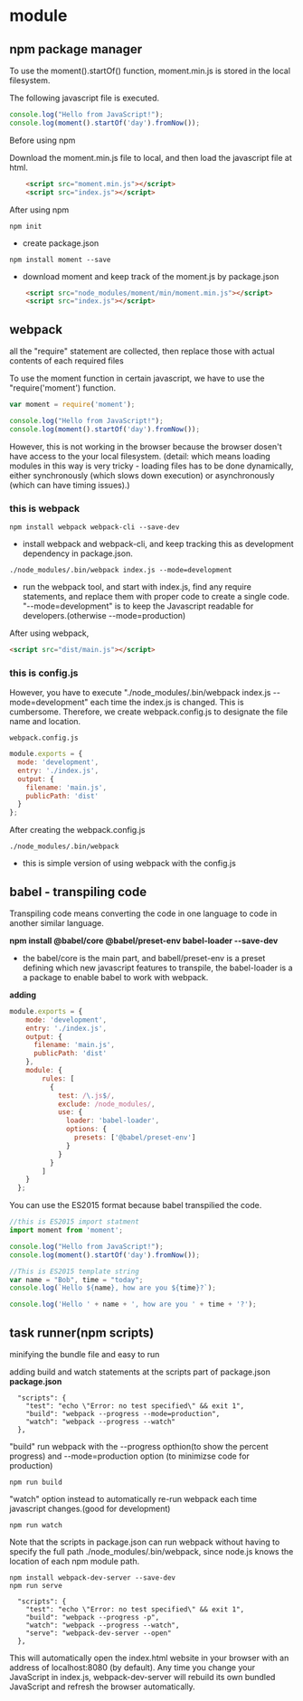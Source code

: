 # module

## npm package manager

To use the moment().startOf() function, moment.min.js is stored in the local filesystem.

The following javascript file is executed.
```javascript
console.log("Hello from JavaScript!");  
console.log(moment().startOf('day').fromNow());
```

Before using npm

Download the moment.min.js file to local, and then load the javascript file at html.
```html
    <script src="moment.min.js"></script>
    <script src="index.js"></script>  
```

After using npm
```
npm init
```
- create package.json

```
npm install moment --save
```
- download moment and keep track of the moment.js by package.json

```html
    <script src="node_modules/moment/min/moment.min.js"></script>
    <script src="index.js"></script>  
```

## webpack
all the "require" statement are collected, then replace those with actual contents of each required files

To use the moment function in certain javascript, we have to use the "require('moment') function.

```javascript
var moment = require('moment');

console.log("Hello from JavaScript!");  
console.log(moment().startOf('day').fromNow());
```

However, this is not working in the browser because the browser dosen't have access to the your local filesystem.
(detail: which means loading modules in this way is very tricky - loading files has to be done dynamically, either synchronously (which slows down execution) or asynchronously (which can have timing issues).)

### this is webpack
```
npm install webpack webpack-cli --save-dev
```
- install webpack and webpack-cli, and keep tracking this as development dependency in package.json.
```
./node_modules/.bin/webpack index.js --mode=development
```
- run the webpack tool, and start with index.js, find any require statements, and replace them with proper code to create a single code. "--mode=development" is to keep the Javascript readable for developers.(otherwise --mode=production)

After using webpack,
```html
<script src="dist/main.js"></script>
```

### this is config.js
However, you have to execute "./node_modules/.bin/webpack index.js --mode=development" each time the index.js is changed. This is cumbersome.
Therefore, we create webpack.config.js to designate the file name and location.
```
webpack.config.js
```
```javascript
module.exports = {  
  mode: 'development',  
  entry: './index.js',  
  output: {  
    filename: 'main.js',  
    publicPath: 'dist'  
  }  
};
```

After creating the webpack.config.js
```
./node_modules/.bin/webpack
```
- this is simple version of using webpack with the config.js

## babel - transpiling code
Transpiling code means converting the code in one language to code in another similar language.

**npm install @babel/core @babel/preset-env babel-loader --save-dev**
- the babel/core is the main part, and babell/preset-env is a preset defining which new javascript features to transpile, the babel-loader is a a package to enable babel to work with webpack.

**adding**
```javascript
module.exports = {  
    mode: 'development',  
    entry: './index.js',  
    output: {  
      filename: 'main.js',  
      publicPath: 'dist'  
    },
    module: {  
        rules: [  
          {  
            test: /\.js$/,  
            exclude: /node_modules/,  
            use: {  
              loader: 'babel-loader',  
              options: {  
                presets: ['@babel/preset-env']  
              }  
            }  
          }  
        ]  
    } 
  };
```

You can use the ES2015 format because babel transpilied the code.
```javascript
//this is ES2015 import statment
import moment from 'moment';

console.log("Hello from JavaScript!");  
console.log(moment().startOf('day').fromNow());

//This is ES2015 template string 
var name = "Bob", time = "today";  
console.log(`Hello ${name}, how are you ${time}?`);

console.log('Hello ' + name + ', how are you ' + time + '?');  
```

## task runner(npm scripts)
minifying the bundle file and easy to run


adding build and watch statements at the scripts part of package.json
**package.json**
```
  "scripts": {  
    "test": "echo \"Error: no test specified\" && exit 1",  
    "build": "webpack --progress --mode=production",  
    "watch": "webpack --progress --watch" 
  },  
```

"build" run webpack with the --progress opthion(to show the percent progress) and --mode=production option (to minimizse code for production)
```
npm run build
```
"watch" option instead to automatically re-run webpack each time javascript changes.(good for development)
```
npm run watch
```
Note that the scripts in package.json can run webpack without having to specify the full path ./node_modules/.bin/webpack, since node.js knows the location of each npm module path.
```
npm install webpack-dev-server --save-dev
npm run serve
```
```
  "scripts": {  
    "test": "echo \"Error: no test specified\" && exit 1",  
    "build": "webpack --progress -p",  
    "watch": "webpack --progress --watch",  
    "serve": "webpack-dev-server --open"  
  },  
```
This will automatically open the index.html website in your browser with an address of localhost:8080 (by default). Any time you change your JavaScript in index.js, webpack-dev-server will rebuild its own bundled JavaScript and refresh the browser automatically. 
